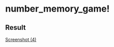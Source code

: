 # number_memory_game!
## Result
[Screenshot (4)](https://user-images.githubusercontent.com/65470058/198873468-4b0d8a3e-e0b7-4dcd-bec7-ed7b6a6c7fa8.png)
